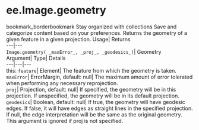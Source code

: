  
#  ee.Image.geometry 
bookmark_borderbookmark Stay organized with collections  Save and categorize content based on your preferences.
Returns the geometry of a given feature in a given projection. 
Usage| Returns  
---|---  
`Image.geometry( _maxError_, _proj_, _geodesics_)`| Geometry  
Argument| Type| Details  
---|---|---  
this: `feature`| Element| The feature from which the geometry is taken.  
`maxError`| ErrorMargin, default: null| The maximum amount of error tolerated when performing any necessary reprojection.  
`proj`| Projection, default: null| If specified, the geometry will be in this projection. If unspecified, the geometry will be in its default projection.  
`geodesics`| Boolean, default: null| If true, the geometry will have geodesic edges. If false, it will have edges as straight lines in the specified projection. If null, the edge interpretation will be the same as the original geometry. This argument is ignored if proj is not specified.  
